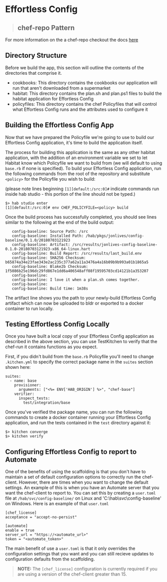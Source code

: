 # Effortless Config

> ## chef-repo Pattern

For more information on the a chef-repo checkout the docs [here](https://docs.chef.io/chef_repo/)

## Directory Structure

Before we build the app, this section will outline the contents of the directories that comprise it.

  * cookbooks: This directory contains the cookbooks our application will run that aren't downloaded from a supermarket
  * habitat: This directory contains the plan.sh and plan.ps1 files to build the habitat application for Effortless Config
  * policyfiles: This directory contains the chef Policyfiles that will control what Effortless Config runs and the attributes used to configure it

## Building the Effortless Config App

Now that we have prepared the Policyfile we're going to use to build our Effortless Config application, it's time to build the application itself.

The process for building this application is the same as any other habitat application, with the addition of an environment variable we set to let Habitat know which Policyfile we want to build from (we will default to using ``base.rb`` if none is specified). To build your Effortless Config application, run the following commands from the root of the repository and substitute ```<policy>``` for the Policyfile you wish to build:

(please note lines beginning ```[1][default:/src:0]#``` indicate commands run inside hab studio - this portion of the line should not be typed.)

```
$> hab studio enter
[1][default:/src:0]# env CHEF_POLICYFILE=<policy> build
```

Once the build process has successfully completed, you should see lines similar to the following at the end of the build output:

```
   config-baseline: Source Path: /src
   config-baseline: Installed Path: /hab/pkgs/jonlives/config-baseline/0.1.0/20180703121923
   config-baseline: Artifact: /src/results/jonlives-config-baseline-0.1.0-20180703121923-x86_64-linux.hart
   config-baseline: Build Report: /src/results/last_build.env
   config-baseline: SHA256 Checksum: b65874a34e23fae343e2ac235c377a62a11a3476a4a16b09b9b993a01b1865a5
   config-baseline: Blake2b Checksum: 1f5086b25e196dc29fd867e1dd6a406548aff08f19595703cd14121b1a353207
   config-baseline:
   config-baseline: I love it when a plan.sh comes together.
   config-baseline:
   config-baseline: Build time: 1m38s
```

The artifact line shows you the path to your newly-build Effortless Config artifact which can now be uploaded to bldr or exported to a docker container to run locally.

## Testing Effortless Config Locally

Once you have built a local copy of your Effortless Config application as described in the above section, you can use TestKitchen to verify that the chef-run it contains functions as you expect.

First, if you didn't build from the ```base.rb``` Policyfile you'll need to change ```.kitchen.yml``` to specify the correct package name in the ```suites``` section shown here:

```
suites:
  - name: base
    provisioner:
      arguments: ["<%= ENV['HAB_ORIGIN'] %>", "chef-base"]
    verifier:
      inspect_tests:
        test/integration/base
```

Once you've verified the package name, you can run the following commands to create a docker container running your Effortless Config application, and run the tests contained in the ```test``` directory against it:

```
$> kitchen converge
$> kitchen verify
```

## Configuring Effortless Config to report to Automate

One of the benefits of using the scaffolding is that you don't have to maintain a set of default configuration options to correctly run the chef-client. However,
there are times when you want to change the default settings. An example of this is when you have an Automate server that you want the chef-client to report to. You can set this by creating a `user.toml` file at `/hab/svc/config-baseline/` on Linux and 'C:\hab\svc\config-baseline\' on Windows. Here is an example of that `user.toml`

```
[chef_license]
acceptance = "accept-no-persist" 

[automate]
enable = true
server_url = "https://<automate_url>"
token = "<automate_token>"
```

The main benefit of use a `user.toml` is that it only overrides the configuration settings that you want and you can still recieve updates to configuration defaults from the scaffolding.

> **NOTE:** The `[chef_license]` configuration is currently required if you are using a version of the chef-client greater than 15.
